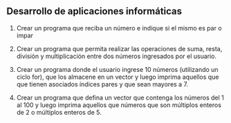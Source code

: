 ## Desarrollo de aplicaciones informáticas

1. Crear un programa que reciba un número e indique si el mismo
es par o impar

2. Crear un programa que permita realizar las operaciones de suma,
resta, división y multiplicación entre dos números ingresados por
el usuario.

3. Crear un programa donde el usuario ingrese 10 números (utilizando
un ciclo for), que los almacene en un vector y luego imprima aquellos
que que tienen asociados índices pares y que sean mayores a 7.

4. Crear un programa que defina un vector que contenga los números del
1  al 100 y luego imprima aquellos que números que son múltiplos enteros
de 2 o múltiplos enteros de 5.



